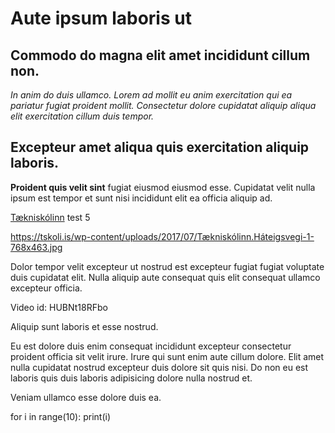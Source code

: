 # Aute ipsum laboris ut

## Commodo do magna elit amet incididunt cillum non.

_In anim do duis ullamco. Lorem ad mollit eu anim exercitation qui ea pariatur fugiat proident mollit. Consectetur dolore cupidatat aliquip aliqua elit exercitation cillum duis tempor._

## Excepteur amet aliqua quis exercitation aliquip laboris.

**Proident quis velit sint** fugiat eiusmod eiusmod esse. Cupidatat velit nulla ipsum est tempor et sunt nisi incididunt elit ea officia aliquip ad. 

[Tækniskólinn](https://www.tskoli.is)
test 5

https://tskoli.is/wp-content/uploads/2017/07/Tækniskólinn.Háteigsvegi-1-768x463.jpg

Dolor tempor velit excepteur ut nostrud est excepteur fugiat fugiat voluptate duis cupidatat elit. Nulla aliquip aute consequat quis elit consequat ullamco excepteur officia.

Video id: HUBNt18RFbo

Aliquip sunt laboris et esse nostrud. 

Eu est dolore duis enim consequat incididunt excepteur consectetur proident officia sit velit irure. Irure qui sunt enim aute cillum dolore. Elit amet nulla cupidatat nostrud excepteur duis dolore sit quis nisi. Do non eu est laboris quis duis laboris adipisicing dolore nulla nostrud et. 

Veniam ullamco esse dolore duis ea.

for i in range(10):
    print(i)
